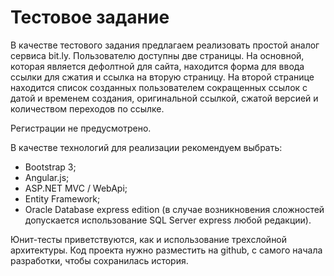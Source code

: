 # Тестовое задание

В качестве тестового задания предлагаем реализовать простой аналог сервиса bit.ly. Пользователю доступны две страницы. На основной, которая является дефолтной для сайта, находится форма для ввода ссылки для сжатия и ссылка на вторую страницу. На второй странице находится список созданных пользователем сокращенных ссылок с датой и временем создания, оригинальной ссылкой, сжатой версией и количеством переходов по ссылке.

Регистрации не предусмотрено.

В качестве технологий для реализации рекомендуем выбрать:

- Bootstrap 3;
- Angular.js;
- ASP.NET MVC / WebApi;
- Entity Framework;
- Oracle Database express edition (в случае возникновения сложностей допускается использование SQL Server express любой редакции). 

Юнит-тесты приветствуются, как и использование трехслойной архитектуры. Код проекта нужно разместить на github, с самого начала разработки, чтобы сохранилась история.
